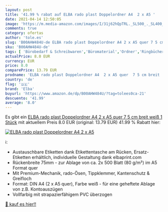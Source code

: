 ```yaml
---
layout: post
title: '41.99 % rabat auf ELBA rado plast Doppelordner A4  2 x A5 '
date: 2021-04-14 12:50:05
image: 'https://m.media-amazon.com/images/I/31j62hQpTRL._SL500_._SL400_.jpg'
comments: true
category: ofertas
author: 'tole.es'
slug: 'B00AHW484U-de ELBA rado plast Doppelordner A4 2 x A5 quer 7 5 cm breit...'
sku: 'B00AHW484U-de'
tags: [ 'Bürobedarf & Schreibwaren','Büromaterial','Ordner','Ringbücher','Ringbücher & Zubehör','elba', ]
actualPrice: 8.0 EUR
currency: EUR
price: 8.0
comparePrice: 13.79 EUR
prodname: 'ELBA rado plast Doppelordner A4  2 x A5 quer  7 5 cm breit  weiß  1 Stück'
country: 'de'
flag: '🇩🇪'
brand: 'Elba'
buyurl: 'https://www.amazon.de/dp/B00AHW484U/?tag=tolees0ca-21'
descuento: '41.99'
average: '8.0'
---
```


Es gibt ein [ELBA rado plast Doppelordner A4  2 x A5 quer  7 5 cm breit  weiß  1 Stück](https://www.amazon.de/dp/B00AHW484U/?tag=tolees0ca-21) mit aktuellem Preis 8.0 EUR (original: 13.79 EUR) 41.99 % Rabatt hier:

[![ELBA rado plast Doppelordner A4  2 x A5 ](https://m.media-amazon.com/images/I/31j62hQpTRL._SL500_._SL400_.jpg)](https://www.amazon.de/dp/B00AHW484U/?tag=tolees0ca-21)

ℹ️:

- Austauschbare Etiketten dank Etikettentasche am Rücken, Ersatz-Etiketten erhältlich, individuelle Gestaltung dank elbaprint.com
- Rückenbreite 75mm - zur Ablage von ca. 2x 500 Blatt (80 g/m²) im A5 Format quer
- Mit Premium-Mechanik, rado-Ösen, Tippklemmer, Kantenschutz & Greifloch
- Format: DIN A4 (2 x A5 quer), Farbe weiß - für eine geheftete Ablage von z.B. Kontoauszügen
- Vollfarbig mit strapazierfähigem PVC überzogen

[🛒 kauf es hier!!](https://www.amazon.de/dp/B00AHW484U/?tag=tolees0ca-21)
